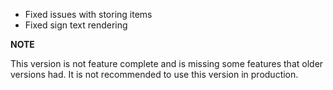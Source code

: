 - Fixed issues with storing items
- Fixed sign text rendering

**NOTE**

This version is not feature complete and is missing some features that older versions had.
It is not recommended to use this version in production.
